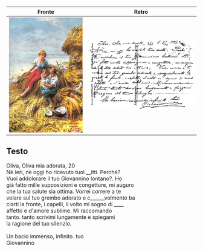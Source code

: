 | Fronte | Retro |
| --- | --- |
| ![fronte](fronte.jpg) | ![retro](retro.jpg) |

## Testo

Oliva, Oliva mia adorata, 20 <br/>
Nè ieri, nè oggi ho ricevuto tuoi __itti. Perché?<br/>
Vuoi addolorare il tuo Giovannino lontano?. Ho<br/>
già fatto mille supposizioni e congetture, mi auguro<br/>
che la tua salute sia ottima. Vorrei correre a te<br/>
volare sul tuo grembo adorato e c______volmente ba<br/>
ciarti la fronte, i capelli, il volto mi sogno di ____<br/>
affetto e d'amore sublime. Mi raccomando<br/>
tanto. tanto scrivimi lungamente e spiegami<br/>
la ragione del tuo silenzio.<br/>
<br>
Un bacio immenso, infinito. tuo<br/>
Giovannino